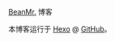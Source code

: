 [BeanMr.](http://blog.beanmr.com) 博客

本博客运行于 [Hexo](https://hexo.io) @ [GitHub](http://github.com/beanmr/beanmr.github.com)。
